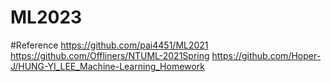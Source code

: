 # ML2023

#Reference
https://github.com/pai4451/ML2021
https://github.com/Offliners/NTUML-2021Spring
https://github.com/Hoper-J/HUNG-YI_LEE_Machine-Learning_Homework
